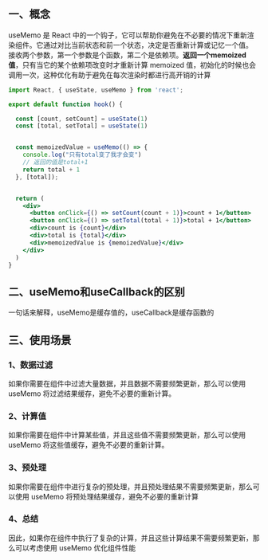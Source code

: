 ## 一、概念
useMemo 是 React 中的一个钩子，它可以帮助你避免在不必要的情况下重新渲染组件。它通过对比当前状态和前一个状态，决定是否重新计算或记忆一个值。
接收两个参数，第一个参数是个函数，第二个是依赖项。**返回一个memoized值**，只有当它的某个依赖项改变时才重新计算 memoized 值，初始化的时候也会调用一次，这种优化有助于避免在每次渲染时都进行高开销的计算

```jsx
import React, { useState, useMemo } from 'react';

export default function hook() {

  const [count, setCount] = useState(1)
  const [total, setTotal] = useState(1)


  const memoizedValue = useMemo(() => {
    console.log("只有total变了我才会变")
    // 返回的值是total+1
    return total + 1
  }, [total]);


  return (
    <div>
      <button onClick={() => setCount(count + 1)}>count + 1</button>
      <button onClick={() => setTotal(total + 1)}>total + 1</button>
      <div>count is {count}</div>
      <div>total is {total}</div>
      <div>memoizedValue is {memoizedValue}</div>
    </div>
  )
}
```
## 二、useMemo和useCallback的区别
一句话来解释，useMemo是缓存值的，useCallback是缓存函数的
## 三、使用场景
### 1、数据过滤
如果你需要在组件中过滤大量数据，并且数据不需要频繁更新，那么可以使用 useMemo 将过滤结果缓存，避免不必要的重新计算。
### 2、计算值
如果你需要在组件中计算某些值，并且这些值不需要频繁更新，那么可以使用 useMemo 将这些值缓存，避免不必要的重新计算。
### 3、预处理
如果你需要在组件中进行复杂的预处理，并且预处理结果不需要频繁更新，那么可以使用 useMemo 将预处理结果缓存，避免不必要的重新计算
### 4、总结
因此，如果你在组件中执行了复杂的计算，并且这些计算结果不需要频繁更新，那么可以考虑使用 useMemo 优化组件性能
